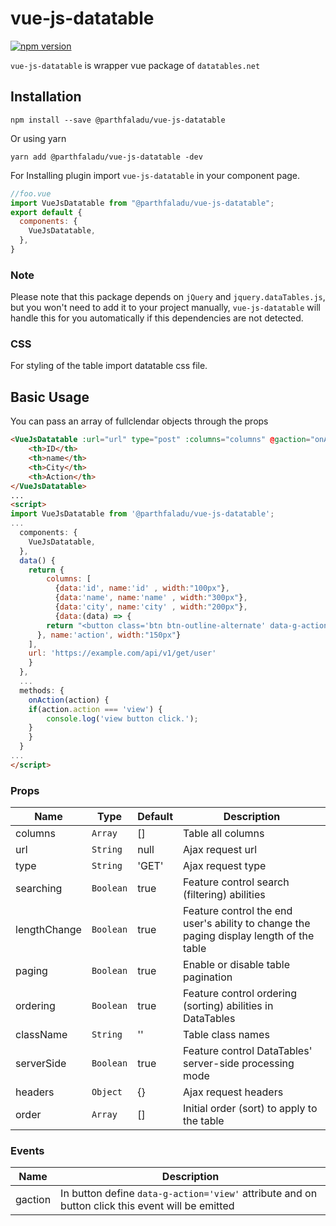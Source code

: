 # vue-js-datatable
[![npm version](https://badge.fury.io/js/%40parthfaladu%2Fvue-js-datatable.svg)](https://badge.fury.io/js/%40parthfaladu%2Fvue-js-datatable)

`vue-js-datatable` is wrapper vue package of `datatables.net`

## Installation
```
npm install --save @parthfaladu/vue-js-datatable
```
Or using yarn
```
yarn add @parthfaladu/vue-js-datatable -dev
```

For Installing plugin import `vue-js-datatable` in your component page.

```js
//foo.vue
import VueJsDatatable from "@parthfaladu/vue-js-datatable";
export default {
  components: {
    VueJsDatatable,
  },
}
```

### Note

Please note that this package depends on `jQuery` and `jquery.dataTables.js`, but you won't need to add it to your project manually, `vue-js-datatable` will handle this for you automatically if this dependencies are not detected.


### CSS
For styling of the table import datatable css file.


## Basic Usage

You can pass an array of fullclendar objects through the props

```html
<VueJsDatatable :url="url" type="post" :columns="columns" @gaction="onAction">
    <th>ID</th>
    <th>name</th>
    <th>City</th>
    <th>Action</th>
</VueJsDatatable>
...
<script>
import VueJsDatatable from '@parthfaladu/vue-js-datatable';
...
  components: {
	VueJsDatatable,
  },
  data() {
    return {
        columns: [
          {data:'id', name:'id' , width:"100px"},
          {data:'name', name:'name' , width:"300px"},
          {data:'city', name:'city' , width:"200px"},
          {data:(data) => {
		return "<button class='btn btn-outline-alternate' data-g-action='view' data-g-actiondata="+data.id+">Edit</button>";
	  }, name:'action', width:"150px"}
	],
	url: 'https://example.com/api/v1/get/user'
    }
  },
  ...
  methods: {
    onAction(action) {
	if(action.action === 'view') {
		console.log('view button click.');
	}
    }
  }
...
</script>
```
### Props

| Name                  | Type       | Default        | Description                                                                                                                 |
| --------------------- | ---------- | -------------- | --------------------------------------------------------------------------------------------------------------------------- |
| columns               | `Array`    | []             | Table all columns                                                                                                       |
| url                   | `String`   | null           | Ajax request url
| type                  | `String`   | 'GET'          | Ajax request type
| searching             | `Boolean`  | true           | Feature control search (filtering) abilities
| lengthChange          | `Boolean`  | true           | Feature control the end user's ability to change the paging display length of the table
| paging                | `Boolean`  | true           | Enable or disable table pagination
| ordering              | `Boolean`  | true           | Feature control ordering (sorting) abilities in DataTables
| className             | `String`   | ''             | Table class names
| serverSide            | `Boolean`  | true           | Feature control DataTables' server-side processing mode
| headers               | `Object`   | {}             | Ajax request headers
| order                 | `Array`    | []             | Initial order (sort) to apply to the table


### Events

| Name     | Description               |
| -------- | -------------------------------------------------------------------------------------------------- |
| gaction  |  In button define `data-g-action='view'` attribute and on button click this event will be emitted  |
